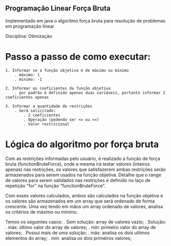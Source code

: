 ## Programação Linear Força Bruta

Implementado em java o algoritmo força bruta para resolução de problemas em programação linear

Disciplina: Otimização

# Passo a passo de como executar:

    1. Informar se a função objetiva é de máximo ou mínimo
        . máximo: 1
        . mínimo: -1

    2. Informar os coeficientes da função objetiva
        . por padrão é definido apenas duas variáveis, portanto informar 2 coeficientes apenas

    3. Informar a quantidade de restrições
        . Será solicitado:
            . 2 coeficientes
            . Operação (podendo ser <= ou >=)
            . Valor restricional

# Lógica do algoritmo por força bruta

Com as restrições informadas pelo usuário, é realizado a função de força bruta (functionBruteForce), onde a mesma irá testar valores (inteiros apenas) nas restrições, os valores que satisfazerem ambas restrições serão armazenados para serem usados na função objetiva.
Detalhe que o range de valores para serem validados nas restrições é definido no laço de repetição "for" na função "functionBruteForce".

Com esses valores calculados, ambos são calculados na função objetiva e os valores são armazenados em um array que será ordenado de forma crescente.
Uma vez tendo em mãos um array ordenado de valores, analisa os critérios de máximo ou mínimo.

Temos os seguintes casos:
. Sem solução: array de valores vazio;
. Solução:
. máx: último valor do array de valores;
. mín: primeiro valor do array de valores;
. Possui mais de uma solução:
. máx: analisa os dois ultimos elementos do array;
. mín: analisa os dois primeiros valores;

